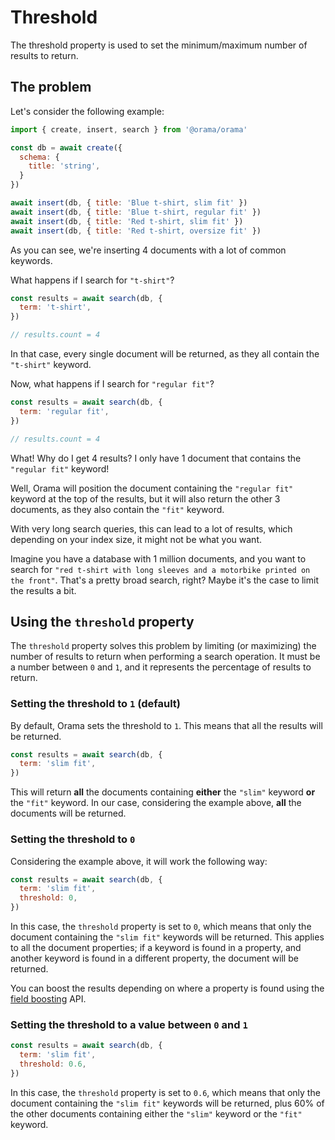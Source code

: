 # Threshold

The threshold property is used to set the minimum/maximum number of results to return.

## The problem

Let's consider the following example:

```javascript
import { create, insert, search } from '@orama/orama'

const db = await create({
  schema: {
    title: 'string',
  }
})

await insert(db, { title: 'Blue t-shirt, slim fit' })
await insert(db, { title: 'Blue t-shirt, regular fit' })
await insert(db, { title: 'Red t-shirt, slim fit' })
await insert(db, { title: 'Red t-shirt, oversize fit' })
```

As you can see, we're inserting 4 documents with a lot of common keywords.

What happens if I search for `"t-shirt"`?

```javascript
const results = await search(db, {
  term: 't-shirt',
})

// results.count = 4
```

In that case, every single document will be returned, as they all contain the `"t-shirt"` keyword.

Now, what happens if I search for `"regular fit"`?

```javascript
const results = await search(db, {
  term: 'regular fit',
})

// results.count = 4
```

What! Why do I get 4 results? I only have 1 document that contains the `"regular fit"` keyword!

Well, Orama will position the document containing the `"regular fit"` keyword at the top of the results, but it will also return the other 3 documents, as they also contain the `"fit"` keyword.

With very long search queries, this can lead to a lot of results, which depending on your index size, it might not be what you want.

Imagine you have a database with 1 million documents, and you want to search for `"red t-shirt with long sleeves and a motorbike printed on the front"`. That's a pretty broad search, right? Maybe it's the case to limit the results a bit.

## Using the `threshold` property

The `threshold` property solves this problem by limiting (or maximizing) the number of results to return when performing a search operation.
It must be a number between `0` and `1`, and it represents the percentage of results to return.

### Setting the threshold to `1` (default)
By default, Orama sets the threshold to `1`. This means that all the results will be returned.

```javascript
const results = await search(db, {
  term: 'slim fit',
})
```

This will return **all** the documents containing **either** the `"slim"` keyword **or** the `"fit"` keyword. In our case, considering the example above, **all** the documents will be returned.

### Setting the threshold to `0`
Considering the example above, it will work the following way:

```javascript
const results = await search(db, {
  term: 'slim fit',
  threshold: 0,
})
```

In this case, the `threshold` property is set to `0`, which means that only the document containing the `"slim fit"` keywords will be returned.
This applies to all the document properties; if a keyword is found in a property, and another keyword is found in a different property, the document will be returned.

You can boost the results depending on where a property is found using the [field boosting](/open-source/usage/search/fields-boosting) API.

### Setting the threshold to a value between `0` and `1`

```javascript
const results = await search(db, {
  term: 'slim fit',
  threshold: 0.6,
})
```

In this case, the `threshold` property is set to `0.6`, which means that only the document containing the `"slim fit"` keywords will be returned, plus 60% of the other documents containing either the `"slim"` keyword or the `"fit"` keyword.